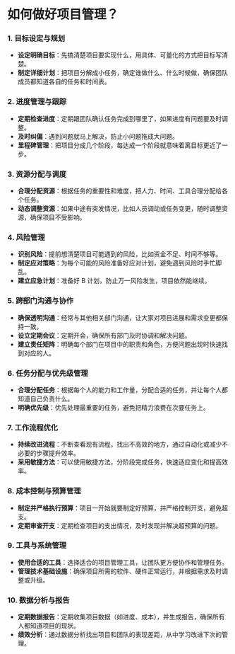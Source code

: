 # 如何做好项目管理？

### 1. **目标设定与规划**

- **设定明确目标**：先搞清楚项目要实现什么，用具体、可量化的方式把目标写清楚。
- **制定详细计划**：把项目分解成小任务，确定谁做什么、什么时候做，确保团队成员都知道各自的任务和时间表。

### 2. **进度管理与跟踪**

- **定期检查进度**：定期跟团队确认任务完成到哪里了，如果进度有问题要及时调整。
- **及时纠偏**：遇到问题就马上解决，防止小问题拖成大问题。
- **里程碑管理**：把项目分成几个阶段，每达成一个阶段就意味着离目标更近了一步。

### 3. **资源分配与调度**

- **合理分配资源**：根据任务的重要性和难度，把人力、时间、工具合理分配给各个任务。
- **动态调整资源**：如果中途有突发情况，比如人员调动或任务变更，随时调整资源，确保项目不受影响。

### 4. **风险管理**

- **识别风险**：提前想清楚项目可能遇到的风险，比如资金不足、时间不够等。
- **制定应对策略**：为每个可能的风险准备好应对计划，避免遇到风险时手忙脚乱。
- **建立应急计划**：准备好 B 计划，防止万一风险发生，项目依然能继续。

### 5. **跨部门沟通与协作**

- **确保透明沟通**：经常与其他相关部门沟通，让大家对项目进展和需求变更都保持一致。
- **设立定期会议**：定期开会，确保所有部门及时协调和解决问题。
- **建立责任矩阵**：明确每个部门在项目中的职责和角色，方便问题出现时快速找到对应的人。

### 6. **任务分配与优先级管理**

- **合理分配任务**：根据每个人的能力和工作量，分配合适的任务，并让每个人都知道自己负责什么。
- **明确优先级**：优先处理最重要的任务，避免把精力浪费在次要任务上。

### 7. **工作流程优化**

- **持续改进流程**：不断查看现有流程，找出不高效的地方，通过自动化或减少不必要的步骤提升效率。
- **采用敏捷方法**：可以使用敏捷方法，分阶段完成任务，快速适应变化和提高效率。

### 8. **成本控制与预算管理**

- **制定并严格执行预算**：项目一开始就要制定好预算，并严格控制开支，避免超支。
- **定期审查开支**：定期检查项目的支出情况，及时发现并解决超预算的问题。

### 9. **工具与系统管理**

- **使用合适的工具**：选择适合的项目管理工具，让团队更方便协作和管理任务。
- **管理技术基础设施**：确保项目所需的软件、硬件正常运行，并根据需求及时调整或升级。

### 10. **数据分析与报告**

- **定期数据报告**：定期收集项目数据（如进度、成本），并生成报告，确保所有人都知道项目的现状。
- **绩效分析**：通过数据分析找出项目和团队的表现差距，从中学习改进下次的管理。
